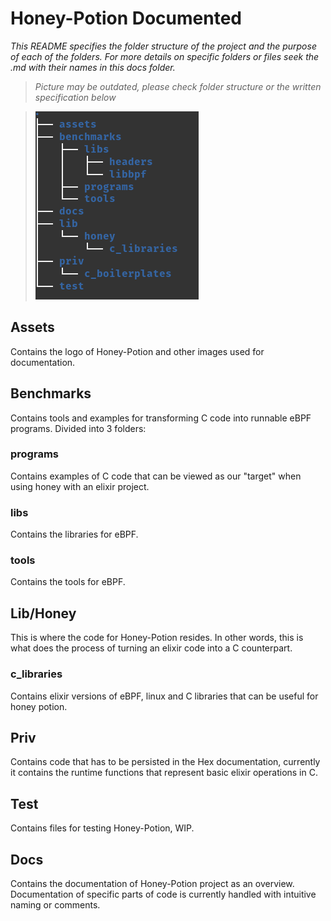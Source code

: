 # Honey-Potion Documented

_This README specifies the folder structure of the project and the purpose of each of the folders. For more details on specific folders or files seek the .md with their names in this docs folder._

> _Picture may be outdated, please check folder structure or the written specification below_

> ![](../assets/tree.png)
 

## Assets
Contains the logo of Honey-Potion and other images used for documentation.

## Benchmarks
Contains tools and examples for transforming C code into runnable eBPF programs. Divided into 3 folders:
### programs
Contains examples of C code that can be viewed as our "target" when using honey with an elixir project.
### libs
Contains the libraries for eBPF.
### tools
Contains the tools for eBPF.

## Lib/Honey
This is where the code for Honey-Potion resides. In other words, this is what does the process of turning an elixir code into a C counterpart.

### c_libraries
Contains elixir versions of eBPF, linux and C libraries that can be useful for honey potion.

## Priv
Contains code that has to be persisted in the Hex documentation, currently it contains the runtime functions that represent basic elixir operations in C.

## Test
Contains files for testing Honey-Potion, WIP.

## Docs
Contains the documentation of Honey-Potion project as an overview. Documentation of specific parts of code is currently handled with intuitive naming or comments.
